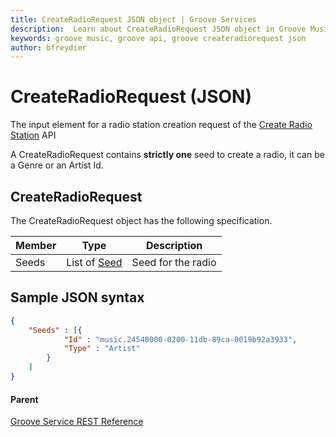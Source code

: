 ```yaml
---
title: CreateRadioRequest JSON object | Groove Services
description:  Learn about CreateRadioRequest JSON object in Groove Music API.
keywords: groove music, groove api, groove createradiorequest json
author: bfreydier
---
```


# CreateRadioRequest (JSON)  
The input element for a radio station creation request of the [Create Radio Station](uri-create-radio.md) API

A CreateRadioRequest contains **strictly one** seed to create a radio, it can be a Genre or an Artist Id.

## CreateRadioRequest
The CreateRadioRequest object has the following specification.

| **Member**   | **Type**                                           | **Description**                    |
|--------------|----------------------------------------------------|------------------------------------|
| Seeds        | List of [Seed](JSON-Seed.md)                       | Seed for the radio                 |

## Sample JSON syntax
```json
{
	"Seeds" : [{
			"Id" : "music.24540000-0200-11db-89ca-0019b92a3933",
			"Type" : "Artist"
		}
	]
}
```

#### Parent
[Groove Service REST Reference](overview.md)
